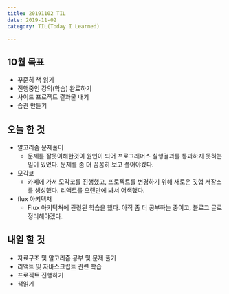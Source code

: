 ```yaml
---
title: 20191102 TIL
date: 2019-11-02
category: TIL(Today I Learned)

---
```


## 10월 목표

- 꾸준히 책 읽기
- 진행중인 강의(학습) 완료하기
- 사이드 프로젝트 결과물 내기
- 습관 만들기

## 오늘 한 것

- 알고리즘 문제풀이
  - 문제를 잘못이해한것이 원인이 되어 프로그래머스 실행결과를 통과하지 못하는 일이 있었다.
  	문제를 좀 더 꼼꼼히 보고 풀어야겠다.
- 모각코
  - 카페에 가서 모각코를 진행했고, 프로젝트를 변경하기 위해 새로운 깃헙 저장소를 생성했다.
		리액트를 오랜만에 봐서 어색했다.
- flux 아키텍처
  - Flux 아키턱쳐에 관련된 학습을 했다. 아직 좀 더 공부하는 중이고, 블로그 글로 정리해야겠다.

## 내일 할 것

- 자료구조 및 알고리즘 공부 및 문제 풀기
- 리액트 및 자바스크립트 관련 학습
- 프로젝트 진행하기
- 책읽기
